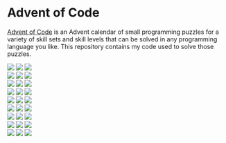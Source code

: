 # Advent of Code 

[Advent of Code](https://adventofcode.com) is an Advent calendar of small programming puzzles for a variety of skill sets and skill levels that can be solved in any programming language you like. This repository contains my code used to solve those puzzles.

![](https://img.shields.io/badge/advent_of_code-2023-FC4C02?logo=adventofcode)
![](https://img.shields.io/badge/days%20completed-19-FC4C02)
![](https://img.shields.io/badge/stars%20⭐-39-FC4C02)  
![](https://img.shields.io/badge/advent_of_code-2022-FC4C02?logo=adventofcode)
![](https://img.shields.io/badge/days%20completed-0-FC4C02)
![](https://img.shields.io/badge/stars%20⭐-0-FC4C02)  
![](https://img.shields.io/badge/advent_of_code-2021-FC4C02?logo=adventofcode)
![](https://img.shields.io/badge/days%20completed-0-FC4C02)
![](https://img.shields.io/badge/stars%20⭐-0-FC4C02)  
![](https://img.shields.io/badge/advent_of_code-2020-FC4C02?logo=adventofcode)
![](https://img.shields.io/badge/days%20completed-0-FC4C02)
![](https://img.shields.io/badge/stars%20⭐-0-FC4C02)  
![](https://img.shields.io/badge/advent_of_code-2019-FC4C02?logo=adventofcode)
![](https://img.shields.io/badge/days%20completed-0-FC4C02)
![](https://img.shields.io/badge/stars%20⭐-0-FC4C02)  
![](https://img.shields.io/badge/advent_of_code-2018-FC4C02?logo=adventofcode)
![](https://img.shields.io/badge/days%20completed-0-FC4C02)
![](https://img.shields.io/badge/stars%20⭐-0-FC4C02)  
![](https://img.shields.io/badge/advent_of_code-2017-FC4C02?logo=adventofcode)
![](https://img.shields.io/badge/days%20completed-0-FC4C02)
![](https://img.shields.io/badge/stars%20⭐-0-FC4C02)  
![](https://img.shields.io/badge/advent_of_code-2016-FC4C02?logo=adventofcode)
![](https://img.shields.io/badge/days%20completed-0-FC4C02)
![](https://img.shields.io/badge/stars%20⭐-0-FC4C02)  
![](https://img.shields.io/badge/advent_of_code-2015-FC4C02?logo=adventofcode)
![](https://img.shields.io/badge/days%20completed-0-FC4C02)
![](https://img.shields.io/badge/stars%20⭐-0-FC4C02)
